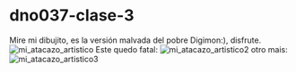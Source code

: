 # dno037-clase-3
Mire mi dibujito, es la versión malvada del pobre Digimon:), disfrute.
![mi_atacazo_artistico](https://user-images.githubusercontent.com/86027685/159738273-2a76cdbb-b87b-4ed5-a3a2-d4b91118dc6d.jpeg)
Este quedo fatal:
![mi_atacazo_artistico2](https://user-images.githubusercontent.com/86027685/159739225-df9a4233-c4e2-429c-9ff0-c1375a022a62.jpeg)
otro mais:
![mi_atacazo_artistico3](https://user-images.githubusercontent.com/86027685/159740184-e3ea157d-8186-4968-83db-c9280fb92557.jpeg)
